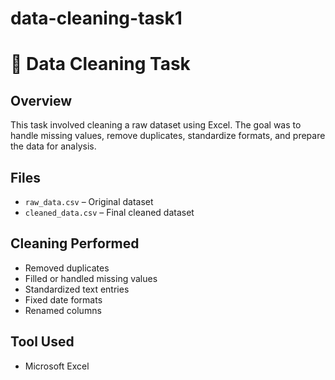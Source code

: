 # data-cleaning-task1
# 🧼 Data Cleaning Task

## Overview
This task involved cleaning a raw dataset using Excel. The goal was to handle missing values, remove duplicates, standardize formats, and prepare the data for analysis.

## Files
- `raw_data.csv` – Original dataset
- `cleaned_data.csv` – Final cleaned dataset

## Cleaning Performed
- Removed duplicates
- Filled or handled missing values
- Standardized text entries
- Fixed date formats
- Renamed columns

## Tool Used
- Microsoft Excel

